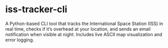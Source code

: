 # iss-tracker-cli
A Python-based CLI tool that tracks the International Space Station (ISS) in real time, checks if it’s overhead at your location, and sends an email notification when visible at night. Includes live ASCII map visualization and error logging.
